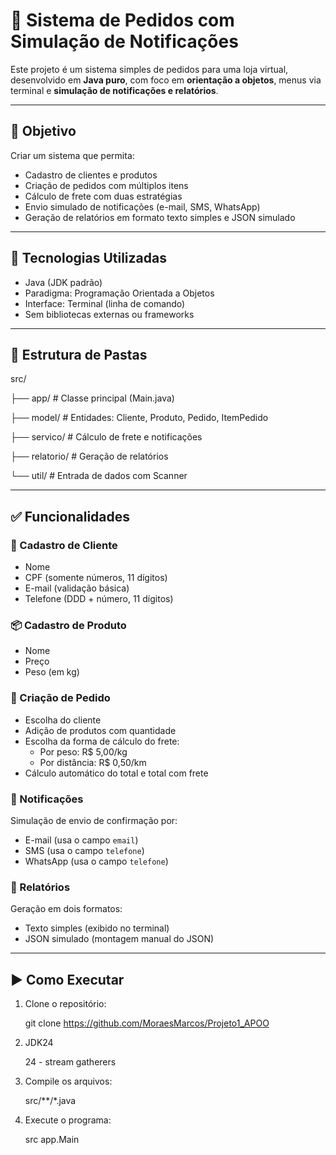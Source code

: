 # 🛒 Sistema de Pedidos com Simulação de Notificações

Este projeto é um sistema simples de pedidos para uma loja virtual, desenvolvido em **Java puro**, com foco em **orientação a objetos**, menus via terminal e **simulação de notificações e relatórios**.

---

## 🎯 Objetivo

Criar um sistema que permita:

- Cadastro de clientes e produtos  
- Criação de pedidos com múltiplos itens  
- Cálculo de frete com duas estratégias  
- Envio simulado de notificações (e-mail, SMS, WhatsApp)  
- Geração de relatórios em formato texto simples e JSON simulado  

---

## 🧱 Tecnologias Utilizadas

- Java (JDK padrão)
- Paradigma: Programação Orientada a Objetos
- Interface: Terminal (linha de comando)
- Sem bibliotecas externas ou frameworks

---

## 📁 Estrutura de Pastas

src/

├── app/ # Classe principal (Main.java)

├── model/ # Entidades: Cliente, Produto, Pedido, ItemPedido

├── servico/ # Cálculo de frete e notificações

├── relatorio/ # Geração de relatórios

└── util/ # Entrada de dados com Scanner

---

## ✅ Funcionalidades

### 👤 Cadastro de Cliente

- Nome
- CPF (somente números, 11 dígitos)
- E-mail (validação básica)
- Telefone (DDD + número, 11 dígitos)

### 📦 Cadastro de Produto

- Nome
- Preço
- Peso (em kg)

### 📝 Criação de Pedido

- Escolha do cliente
- Adição de produtos com quantidade
- Escolha da forma de cálculo do frete:
  - Por peso: R$ 5,00/kg
  - Por distância: R$ 0,50/km
- Cálculo automático do total e total com frete

### 📲 Notificações

Simulação de envio de confirmação por:
- E-mail (usa o campo `email`)
- SMS (usa o campo `telefone`)
- WhatsApp (usa o campo `telefone`)

### 🧾 Relatórios

Geração em dois formatos:
- Texto simples (exibido no terminal)
- JSON simulado (montagem manual do JSON)

---

## ▶️ Como Executar

1. Clone o repositório:

   git clone https://github.com/MoraesMarcos/Projeto1_APOO

2. JDK24
   
   24 - stream gatherers
   
4. Compile os arquivos:
   
    src/**/*.java

5. Execute o programa:

    src app.Main

